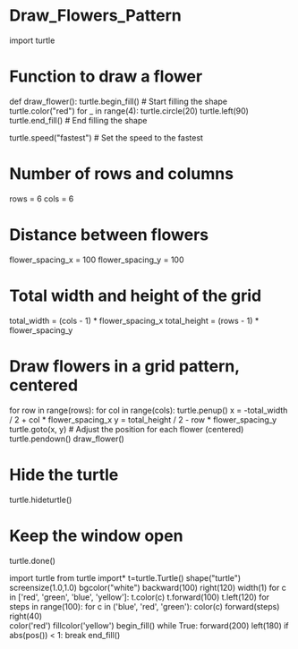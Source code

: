 # Draw_Flowers_Pattern
import turtle

# Function to draw a flower
def draw_flower():
    turtle.begin_fill()  # Start filling the shape
    turtle.color("red")
    for _ in range(4):
        turtle.circle(20)
        turtle.left(90)
    turtle.end_fill()  # End filling the shape

turtle.speed("fastest")  # Set the speed to the fastest

# Number of rows and columns
rows = 6
cols = 6

# Distance between flowers
flower_spacing_x = 100
flower_spacing_y = 100

# Total width and height of the grid
total_width = (cols - 1) * flower_spacing_x
total_height = (rows - 1) * flower_spacing_y

# Draw flowers in a grid pattern, centered
for row in range(rows):
    for col in range(cols):
        turtle.penup()
        x = -total_width / 2 + col * flower_spacing_x
        y = total_height / 2 - row * flower_spacing_y
        turtle.goto(x, y)  # Adjust the position for each flower (centered)
        turtle.pendown()
        draw_flower()

# Hide the turtle
turtle.hideturtle()

# Keep the window open
turtle.done()

import turtle
from turtle import*
t=turtle.Turtle()
shape("turtle")
screensize(1.0,1.0)
bgcolor("white")
backward(100) 
right(120)
width(1)
for c in ['red', 'green', 'blue', 'yellow']:
    t.color(c)
    t.forward(100)
    t.left(120)
for steps in range(100):
    for c in ('blue', 'red', 'green'):
        color(c)
        forward(steps)
        right(40)      
color('red')
fillcolor('yellow')
begin_fill()
while True:
    forward(200)
    left(180)
    if abs(pos()) < 1:
        break
end_fill()

